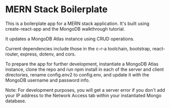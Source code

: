 # MERN Stack Boilerplate

This is a boilerplate app for a MERN stack application. It's built using create-react-app and the MongoDB walkthrough tutorial.

It updates a MongoDB Atlas instance using CRUD operations.

Current dependencies include those in the c-r-a toolchain, bootstrap, react-router, express, dotenv, and cors.

To prepare the app for further development, instantiate a MongoDB Atlas instance, clone the repo and run npm install in each of the server and client directories, rename config.env2 to config.env, and update it with the MongoDB username and password info.

Note: For development purposes, you will get a server error if you don't add your IP address to the Network Access tab within your instantiated Mongo database.
